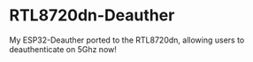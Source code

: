 # RTL8720dn-Deauther
My ESP32-Deauther ported to the RTL8720dn, allowing users to deauthenticate on 5Ghz now!
